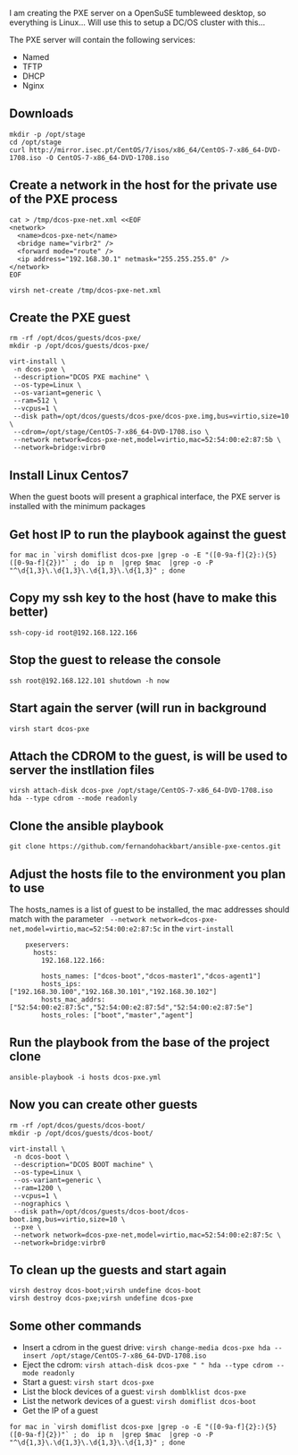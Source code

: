 ﻿I am creating the PXE server on a OpenSuSE tumbleweed desktop, so everything is Linux... Will use this to setup a DC/OS cluster with this...



The PXE server will contain the following services:
* Named
* TFTP
* DHCP
* Nginx


## Downloads
```
mkdir -p /opt/stage
cd /opt/stage
curl http://mirror.isec.pt/CentOS/7/isos/x86_64/CentOS-7-x86_64-DVD-1708.iso -O CentOS-7-x86_64-DVD-1708.iso
```

## Create a network in the host for the private use of the PXE process
```
cat > /tmp/dcos-pxe-net.xml <<EOF
<network>
  <name>dcos-pxe-net</name>
  <bridge name="virbr2" />
  <forward mode="route" />
  <ip address="192.168.30.1" netmask="255.255.255.0" />
</network>
EOF
```

```
virsh net-create /tmp/dcos-pxe-net.xml
```
## Create  the PXE guest
```
rm -rf /opt/dcos/guests/dcos-pxe/
mkdir -p /opt/dcos/guests/dcos-pxe/
```

```
virt-install \
 -n dcos-pxe \
 --description="DCOS PXE machine" \
 --os-type=Linux \
 --os-variant=generic \
 --ram=512 \
 --vcpus=1 \
 --disk path=/opt/dcos/guests/dcos-pxe/dcos-pxe.img,bus=virtio,size=10 \
 --cdrom=/opt/stage/CentOS-7-x86_64-DVD-1708.iso \
 --network network=dcos-pxe-net,model=virtio,mac=52:54:00:e2:87:5b \
 --network=bridge:virbr0
 ```
## Install  Linux Centos7
When the guest boots will present a graphical interface, the PXE server is installed with the minimum packages

## Get host IP to run the playbook against the guest
```
for mac in `virsh domiflist dcos-pxe |grep -o -E "([0-9a-f]{2}:){5}([0-9a-f]{2})"` ; do  ip n  |grep $mac  |grep -o -P "^\d{1,3}\.\d{1,3}\.\d{1,3}\.\d{1,3}" ; done
```

## Copy my ssh key to the host (have to make this better)
```
ssh-copy-id root@192.168.122.166
```

## Stop the guest to release the console
```
ssh root@192.168.122.101 shutdown -h now
```
## Start again the server (will run in background
```
virsh start dcos-pxe
```

## Attach the CDROM to the guest, is will be used to server the instllation files 
```
virsh attach-disk dcos-pxe /opt/stage/CentOS-7-x86_64-DVD-1708.iso  hda --type cdrom --mode readonly
```

## Clone the ansible playbook
```
git clone https://github.com/fernandohackbart/ansible-pxe-centos.git
```
## Adjust the hosts file to the environment you plan to use
The hosts_names is a list of guest to be installed, the mac addresses should match with the parameter ` --network network=dcos-pxe-net,model=virtio,mac=52:54:00:e2:87:5c` in the `virt-install`
```
    pxeservers:
      hosts:
        192.168.122.166:
        
        hosts_names: ["dcos-boot","dcos-master1","dcos-agent1"]
        hosts_ips: ["192.168.30.100","192.168.30.101","192.168.30.102"]
        hosts_mac_addrs: ["52:54:00:e2:87:5c","52:54:00:e2:87:5d","52:54:00:e2:87:5e"]
        hosts_roles: ["boot","master","agent"]
```

## Run the playbook from the base of the project clone
```
ansible-playbook -i hosts dcos-pxe.yml
```

## Now you can create other guests 

```
rm -rf /opt/dcos/guests/dcos-boot/
mkdir -p /opt/dcos/guests/dcos-boot/

virt-install \
 -n dcos-boot \
 --description="DCOS BOOT machine" \
 --os-type=Linux \
 --os-variant=generic \
 --ram=1200 \
 --vcpus=1 \
 --nographics \
 --disk path=/opt/dcos/guests/dcos-boot/dcos-boot.img,bus=virtio,size=10 \
 --pxe \
 --network network=dcos-pxe-net,model=virtio,mac=52:54:00:e2:87:5c \
 --network=bridge:virbr0
 ```
## To clean up the guests and start again 
```
virsh destroy dcos-boot;virsh undefine dcos-boot
virsh destroy dcos-pxe;virsh undefine dcos-pxe
 ```

## Some other commands

* Insert a cdrom in the guest drive: `virsh change-media dcos-pxe hda --insert /opt/stage/CentOS-7-x86_64-DVD-1708.iso`
* Eject the cdrom: `virsh attach-disk dcos-pxe " " hda --type cdrom --mode readonly`
* Start a guest: `virsh start dcos-pxe`
* List the block devices of a guest: `virsh domblklist dcos-pxe`
* List the network devices of a guest: `virsh domiflist dcos-boot`
* Get the IP of a guest
```
for mac in `virsh domiflist dcos-pxe |grep -o -E "([0-9a-f]{2}:){5}([0-9a-f]{2})"` ; do  ip n  |grep $mac  |grep -o -P "^\d{1,3}\.\d{1,3}\.\d{1,3}\.\d{1,3}" ; done
```

